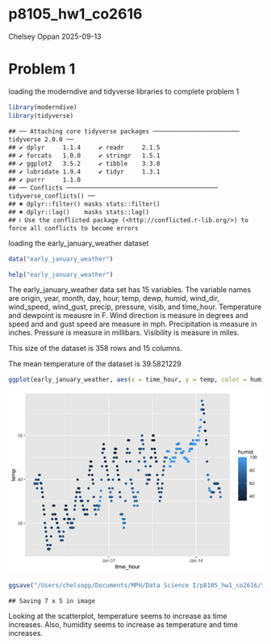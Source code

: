 p8105_hw1_co2616
================
Chelsey Oppan
2025-09-13

# Problem 1

loading the moderndive and tidyverse libraries to complete problem 1

``` r
library(moderndive)
library(tidyverse)
```

    ## ── Attaching core tidyverse packages ──────────────────────── tidyverse 2.0.0 ──
    ## ✔ dplyr     1.1.4     ✔ readr     2.1.5
    ## ✔ forcats   1.0.0     ✔ stringr   1.5.1
    ## ✔ ggplot2   3.5.2     ✔ tibble    3.3.0
    ## ✔ lubridate 1.9.4     ✔ tidyr     1.3.1
    ## ✔ purrr     1.1.0     
    ## ── Conflicts ────────────────────────────────────────── tidyverse_conflicts() ──
    ## ✖ dplyr::filter() masks stats::filter()
    ## ✖ dplyr::lag()    masks stats::lag()
    ## ℹ Use the conflicted package (<http://conflicted.r-lib.org/>) to force all conflicts to become errors

loading the early_january_weather dataset

``` r
data("early_january_weather")
```

``` r
help("early_january_weather")
```

The early_january_weather data set has 15 variables. The variable names
are origin, year, month, day, hour, temp, dewp, humid, wind_dir,
wind_speed, wind_gust, precip, pressure, visib, and time_hour.
Temperature and dewpoint is meausre in F. Wind direction is measure in
degrees and speed and and gust speed are measure in mph. Precipitation
is measure in inches. Pressure is measure in millibars. Visibility is
measure in miles.

This size of the dataset is 358 rows and 15 columns.

The mean temperature of the dataset is 39.5821229

``` r
ggplot(early_january_weather, aes(x = time_hour, y = temp, color = humid)) + geom_point()
```

![](p8105_hw1_co2616_files/figure-gfm/unnamed-chunk-4-1.png)<!-- -->

``` r
ggsave("/Users/chelsopp/Documents/MPH/Data Science I/p8105_hw1_co2616/temp vs time scatterplot.png")
```

    ## Saving 7 x 5 in image

Looking at the scatterplot, temperature seems to increase as time
increases. Also, humidity seems to increase as temperature and time
increases.
